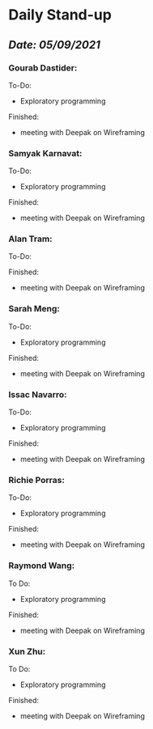 # Daily Stand-up
## _Date: 05/09/2021_

### Gourab Dastider:
To-Do:
- Exploratory programming


Finished:
- meeting with Deepak on Wireframing





### Samyak Karnavat:
To-Do:
- Exploratory programming

Finished:
- meeting with Deepak on Wireframing



### Alan Tram:
To-Do:



Finished:
- meeting with Deepak on Wireframing



### Sarah Meng:
To-Do:
- Exploratory programming

Finished:
- meeting with Deepak on Wireframing





### Issac Navarro:
To-Do:
- Exploratory programming

Finished:
- meeting with Deepak on Wireframing




### Richie Porras:
To-Do:
- Exploratory programming

Finished:
- meeting with Deepak on Wireframing



### Raymond Wang:
To Do:
- Exploratory programming

Finished:
- meeting with Deepak on Wireframing



### Xun Zhu:
To Do:
- Exploratory programming

Finished:
- meeting with Deepak on Wireframing